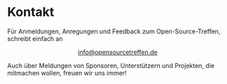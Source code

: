 # Kontakt

<div class="entry">

Für Anmeldungen, Anregungen und Feedback zum Open-Source-Treffen, schreibt einfach an

<div style="text-align: center;">

[info@opensourcetreffen.de](mailto:info@opensourcetreffen.de)

</div>

Auch über Meldungen von Sponsoren, Unterstützern und Projekten, die mitmachen wollen, freuen wir uns immer!

</div>
